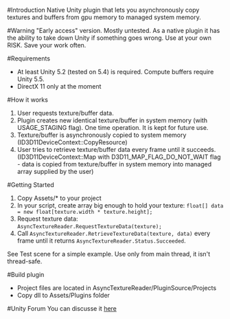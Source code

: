#Introduction 
Native Unity plugin that lets you asynchronously copy textures and buffers from gpu memory to managed system memory.

#Warning
"Early access" version. Mostly untested. As a native plugin it has the ability to take down Unity if something goes wrong. Use at your own RISK. Save your work often.

#Requirements
- At least Unity 5.2 (tested on 5.4) is required. Compute buffers require Unity 5.5.
- DirectX 11 only at the moment

#How it works
1. User requests texture/buffer data.
2. Plugin creates new identical texture/buffer in system memory (with USAGE_STAGING flag). One time operation. It is kept for future use.
3. Texture/buffer is asynchronously copied to system memory (ID3D11DeviceContext::CopyResource)
4. User tries to retrieve texture/buffer data every frame until it succeeds. (ID3D11DeviceContext::Map with D3D11_MAP_FLAG_DO_NOT_WAIT flag - data is copied from texture/buffer in system memory into managed array supplied by the user)

#Getting Started
1. Copy Assets/* to your project
2. In your script, create array big enough to hold your texture: `float[] data = new float[texture.width * texture.height];`
3. Request texture data: `AsyncTextureReader.RequestTextureData(texture);`
4. Call `AsyncTextureReader.RetrieveTextureData(texture, data)` every frame until it returns `AsyncTextureReader.Status.Succeeded`.

See Test scene for a simple example. Use only from main thread, it isn't thread-safe.

#Build plugin
- Project files are located in AsyncTextureReader/PluginSource/Projects
- Copy dll to Assets/Plugins folder

#Unity Forum
You can discusse it [here](https://forum.unity3d.com/threads/asynchronously-getting-data-from-the-gpu-directx-11-with-rendertexture-or-computebuffer.281346/)
